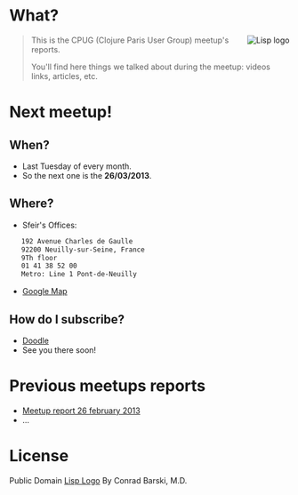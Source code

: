 # What?

<img src="https://raw.github.com/denlab/cpug-meetup/lisp-logo/img/lisp-cpug.png"
 alt="Lisp logo" title="De Land of Lisp" align="right"/>

> This is the CPUG (Clojure Paris User Group) meetup's reports.
>
> You'll find here things we talked about during the meetup: videos links, articles, etc.

# Next meetup!

## When?

- Last Tuesday of every month.
- So the next one is the **26/03/2013**.

## Where?

- Sfeir's Offices:
```sh
   192 Avenue Charles de Gaulle
   92200 Neuilly-sur-Seine, France
   9Th floor
   01 41 38 52 00
   Metro: Line 1 Pont-de-Neuilly
```

- [Google Map](https://maps.google.com/maps?f=q&source=s_q&hl=en&geocode=&q=Sfeir,+192+Avenue+Charles+de+Gaulle,+Neuilly-sur-Seine,+France&aq=0&oq=sfeir&sll=37.0625,-95.677068&sspn=57.902911,135.263672&vpsrc=6&ie=UTF8&hq=Sfeir,&hnear=192+Avenue+Charles+de+Gaulle,+92200+Neuilly-sur-Seine,+Hauts-de-Seine,+%C3%8Ele-de-France,+France&ll=48.888819,2.259235&spn=0.023816,0.066047&t=m&z=15&lci=transit_comp&cid=6418185224756557461&iwloc=A)

## How do I subscribe?

- [Doodle](http://www.doodle.com/rvp8iup2zt94enxc)
- See you there soon!

# Previous meetups reports

- [Meetup report 26 february 2013](meetup-20130226.org)
- ...

# License

Public Domain [Lisp Logo](http://www.lisperati.com/logo.html) By Conrad Barski, M.D.
